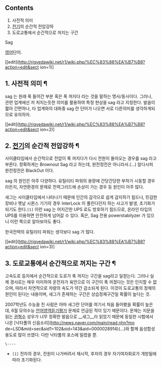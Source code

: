 ## Contents

    

1. 사전적 의미 
2. [전기](%EC%A0%84%EA%B8%B0.md)의 순간적 전압강하 
3. 도로교통에서 순간적으로 꺼지는 구간 

Sag

[영어](%EC%98%81%EC%96%B4.md)단어.

[[edit](http://rigvedawiki.net/r1/wiki.php/%EC%83%88%EA%B7%B8?action=edit&sect
ion=1)]

## 1. 사전적 의미 ¶

sag 는 원래 푹 들어간 부분 혹은 푹 꺼지다 라는 것을 말하는 명사/동사이다. 그러나, 관련 업계에선 저 처지는듯한 의미를 활용하여 특정
현상을 sag 라고 지칭한다. 발음이 짧아 간편하나, 타 업계와의 대화중 sag 란 단어가 나오면 서로 다른의미를 생각하게되므로 유의하자.

  

[[edit](http://rigvedawiki.net/r1/wiki.php/%EC%83%88%EA%B7%B8?action=edit&sect
ion=2)]

## 2. [전기](%EC%A0%84%EA%B8%B0.md)의 순간적 전압강하 ¶

사이클타임에서 순간적으로 전압이 푹 꺼지다가 다시 전원이 돌아오는 경우를 sag 라고 부른다. 정확하게는 Brownout Sag 라고
하는데, 완전정전은 아니라서.(...) 알다시피 완전정전은 BlackOut 이다.

  

sag 의 원인은 아주 다양하다. 유틸리티 파워의 용량에 간당간당한 부하가 시동할 경우라든지, 자연환경의 문제로 전력그리드에 손상이 가는
경우 등 원인이 아주 많다.

  

새그는 사이클타임에서 나타나기 때문에 인간의 감각으로 쉽게 감지하기 힘드나, 민감한 장비나 옛날 시퀸스 기기의 경우 InterLock 이
풀린다던지 하는 사고가 발생, 초기화가 되기도 한다.`[1]` 이런 sag 는 어지간한 UPS 로도 방호하기 힘드므로, 온라인 타입의
UPS를 이용하면 안전하게 넘어갈 수 있다. 혹은, Sag 전용 powerstabilyzer 가 있으니 이런 쪽으로 알아보아도 좋다.

  

한국전력의 유틸리티 파워는 생각보다 sag 가 많다.

  

[[edit](http://rigvedawiki.net/r1/wiki.php/%EC%83%88%EA%B7%B8?action=edit&sect
ion=3)]

## 3. 도로교통에서 순간적으로 꺼지는 구간 ¶

고속도로 등지에서 순간적으로 도로가 푹 꺼지는 구간을 sag라고 일컫는다. 그러나 실제 경사로는 매우 미미하여 운전자가 육안으로 이 구간이
푹 꺼졌다는 것은 인지할 수 없으며, 따라서 자연적으로 차량의 속도가 약간 감소되게 된다. 이것이 도로교통의 정체의 원인이 된다는 내용이며,
새그가 존재하는 구간은 상습정체구간일 확률이 높다는 것.

  

2007학년도 수능을 친 사람은 아마 새그란 단어를 여기서 처음 들어봤을 확률이 높은데, 6월 모의수능 [언어영역듣기평가](%EA%B5%AD%EC%96%B4%EB%93%A3%EA%B8%B0%ED%8F%89%EA%B0%80.md) 문제로 언급된 적이
있기 때문이다. 문제는 지문을 읽는 [권혁수](%EA%B6%8C%ED%98%81%EC%88%98.md) 성우가 너무 정확한 발음으로
__새그__라 읽었기 때문에 동일한 시험에서 나온 [낙타풀의 신음소리](http://news.naver.com/main/read.nhn?mo
de=LSD&mid=sec&sid1=102&oid=143&aid=0000028914)(...)와 함께 음성합성 용도로 많이 쓰였다. 다만
낙타풀의 포스에 밀렸을 뿐.

`\----`

  * `[1]` 전자의 경우, 전원이 나가버려서 재시작, 후자의 경우 자기여자회로가 개방됨에 따라 초기화된다.

